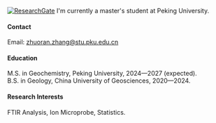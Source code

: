 [![ResearchGate](https://img.shields.io/badge/research_gate-%2300CCBB?style=for-the-badge&logo=researchgate&logoColor=white)](https://www.researchgate.net/profile/Zhuoran-Zhang-21)
I'm currently a master's student at Peking University.

#### Contact
Email: zhuoran.zhang@stu.pku.edu.cn

#### Education
M.S. in Geochemistry, Peking University, 2024—2027 (expected).\
B.S. in Geology, China University of Geosciences, 2020—2024.

#### Research Interests
FTIR Analysis, Ion Microprobe, Statistics.


